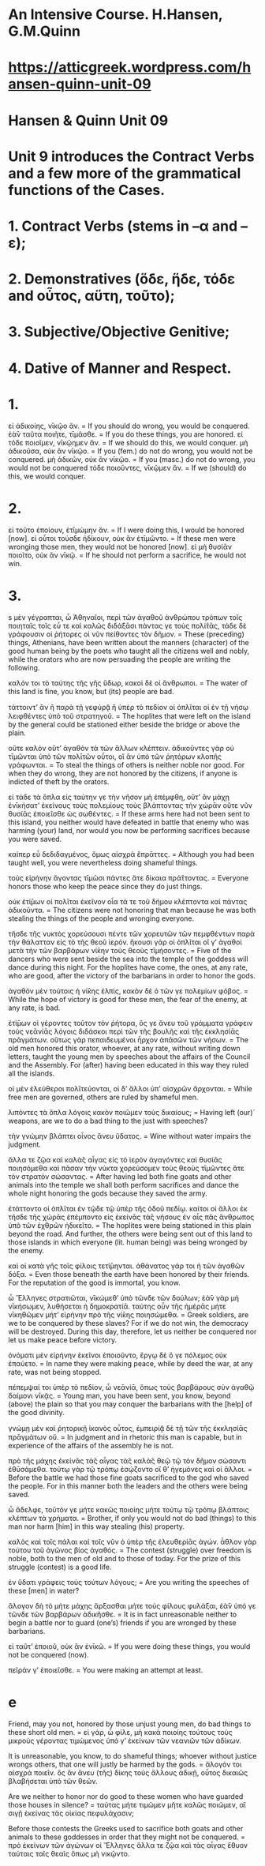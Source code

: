 # An Intensive Course. H.Hansen, G.M.Quinn
# https://atticgreek.wordpress.com/hansen-quinn-unit-09


# Hansen & Quinn Unit 09
# Unit 9 introduces the Contract Verbs and a few more of the grammatical functions of the Cases.
# 1. Contract Verbs (stems in –α and –ε);
# 2. Demonstratives (ὅδε, ἥδε, τόδε and οὗτος, αὕτη, τοῦτο);
# 3. Subjective/Objective Genitive;
# 4. Dative of Manner and Respect.

# 1.
εἰ ἀδικοίης, νῑκῷο ἄν. = If you should do wrong, you would be conquered.
ἐὰ̄ν ταῦτα ποιῆτε, τῑμᾶσθε. = If you do these things, you are honored.
εἰ τόδε ποιοῖμεν, νῑκῷημεν ἄν. = If we should do this, we would conquer.
μὴ ἀδικοῦσα, οὐκ ἂν νῑκῷο. = If you (fem.) do not do wrong, you would not be conquered.
μὴ ἀδικῶν, οὐκ ἂν νῑκῷο. = If you (masc.) do not do wrong, you would not be conquered
τόδε ποιοῦντες, νῑκῷμεν ἄν. = If we (should) do this, we would conquer.

# 2.
εἰ τοῦτο ἐποίουν, ἐτῑμώμην ἄν. = If I were doing this, I would be honored [now].
εἰ οὗτοι τούσδε ἠδίκουν, οὐκ ἂν ἐτῑμῶντο. = If these men were wronging those men, they would not be honored [now].
εἰ μὴ θυσίᾱν ποιοῖτο, οὐκ ἂν νῑκῷ. = If he should not perform a sacrifice, he would not win.

# 3.
s μὲν γέγραπται, ὦ Ἀθηναῖοι, περὶ τῶν ἀγαθοῦ ἀνθρώπου τρόπων τοῖς ποιηταῖς τοῖς εὖ τε καὶ καλῶς διδάξᾱσι πάντας γε τοὺς πολί̄τᾱς, τάδε δὲ γράφουσιν οἱ ῥήτορες οἱ νῦν πείθοντες τὸν δῆμον. = These (preceding) things, Athenians, have been written about the manners (character) of the good human being by the poets who taught all the citizens well and nobly, while the orators who are now persuading the people are writing the following.

καλόν τοι τὸ ταύτης τῆς γῆς ὕδωρ, κακοὶ δὲ οἱ ἄνθρωποι. = The water of this land is fine, you know, but (its) people are bad.

τάττοιντ’ ἂν ἢ παρὰ τῇ γεφύρᾱͅ ἢ ὑπὲρ τὸ πεδίον οἱ ὁπλῖται οἱ ἐν τῇ νήσῳ λειφθέντες ὑπὸ τοῦ στρατηγοῦ. = The hoplites that were left on the island by the general could be stationed either beside the bridge or above the plain.

οὔτε καλὸν οὔτ’ ἀγαθὸν τὰ τῶν ἄλλων κλέπτειν. ἀδικοῦντες γὰρ οὐ τῑμῶνται ὑπὸ τῶν πολῑτῶν οὗτοι, οἳ ἂν ὑπὸ τῶν ῥητόρων κλοπῆς γράφωνται. = To steal the things of others is neither noble nor good. For when they do wrong, they are not honored by the citizens, if anyone is indicted of theft by the orators.

εἰ τάδε τὰ ὅπλα εἰς ταύτην γε τὴν νῆσον μὴ ἐπέμφθη, οὔτ’ ἂν μάχῃ ἐνῑκήσατ’ ἐκείνους τοὺς πολεμίους τοὺς βλάπτοντας τὴν χώρᾱν οὔτε νῦν θυσίᾱς ἐποιεῖσθε ὡς σωθέντες. = If these arms here had not been sent to this island, you neither would have defeated in battle that enemy who was harming (your) land, nor would you now be performing sacrifices because you were saved.

καίπερ εὖ δεδιδαγμένος, ὅμως αἰσχρὰ ἔπρᾱττες. = Although you had been taught well, you were nevertheless doing shameful things.

τοὺς εἰρήνην ἄγοντας τῑμῶσι πάντες ἅτε δίκαια πρά̄ττοντας. = Everyone honors those who keep the peace since they do just things.

οὐκ ἐτί̄μων οἱ πολῖται ἐκεῖνον οἷα τά τε τοῦ δήμου κλέπτοντα καὶ πάντας ἀδικοῦντα. = The citizens were not honoring that man because he was both stealing the things of the people and wronging everyone.

τῆσδε τῆς νυκτὸς χορεύσουσι πέντε τῶν χορευτῶν τῶν πεμφθέντων παρὰ τὴν θάλατταν εἰς τὸ τῆς θεοῦ ἱερόν. ἥκουσι γὰρ οἱ ὁπλῖται οἵ γ’ ἀγαθοὶ μετὰ τὴν τῶν βαρβάρων νί̄κην τοὺς θεοὺς τῑμήσοντες. = Five of the dancers who were sent beside the sea into the temple of the goddess will dance during this night. For the hoplites have come, the ones, at any rate, who are good, after the victory of the barbarians in order to honor the gods.

ἀγαθὸν μὲν τούτοις ἡ νί̄κης ἐλπίς, κακὸν δὲ ὁ τῶν γε πολεμίων φόβος. = While the hope of victory is good for these men, the fear of the enemy, at any rate, is bad.

ἐτί̄μων οἱ γέροντες τοῦτον τὸν ῥήτορα, ὅς γε ἄνευ τοῦ γράμματα γράφειν τοὺς νεᾱνίᾱς λόγοις διδάσκοι περὶ τῶν τῆς βουλῆς καὶ τῆς ἐκκλησίᾱς πρᾱγμάτων. οὕτως γὰρ πεπαιδευμένοι ἦρχον ἁπᾱσῶν τῶν νήσων. = The old men honored this orator, whoever, at any rate, without writing down letters, taught the young men by speeches about the affairs of the Council and the Assembly. For (after) having been educated in this way they ruled all the islands.

οἱ μὲν ἐλεύθεροι πολῑτεύονται, οἱ δ’ ἄλλοι ὑπ’ αἰσχρῶν ἄρχονται. = While free men are governed, others are ruled by shameful men.

λιπόντες τὰ ὅπλα λόγοις κακὸν ποιῶμεν τοὺς δικαίους; = Having left (our)´ weapons, are we to do a bad thing to the just with speeches?

τὴν γνώμην βλάπτει οἶνος ἄνευ ὕδατος. = Wine without water impairs the judgment.

ἄλλα τε ζῷα καὶ καλὰ̄ς αἶγας εἰς τὸ ἱερὸν ἀγαγόντες καὶ θυσίᾱς ποιησόμεθα καὶ πᾶσαν τὴν νύκτα χορεύσομεν τοὺς θεοὺς τῑμῶντες ἅτε τὸν στρατὸν σώσαντας. = After having led both fine goats and other animals into the temple we shall both perform sacrifices and dance the whole night honoring the gods because they saved the army.

ἐτάττοντο οἱ ὁπλῖται ἐν τῷδε τῷ ὑπὲρ τῆς ὁδοῦ πεδίῳ. καίτοι οἱ ἄλλοι ἐκ τῆσδε τῆς χώρᾱς ἐπέμποντο εἰς ἐκείνᾱς τὰ̄ς νήσους ἐν αἷς πᾶς ἄνθρωπος ὑπὸ τῶν ἐχθρῶν ἠδικεῖτο. = The hoplites were being stationed in this plain beyond the road. And further, the others were being sent out of this land to those islands in which everyone (lit. human being) was being wronged by the enemy.

καὶ οἱ κατὰ γῆς τοῖς φίλοις τετί̄μηνται. ἀθάνατος γάρ τοι ἡ τῶν ἀγαθῶν δόξα. = Even those beneath the earth have been honored by their friends. For the reputation of the good is immortal, you know.

ὦ Ἕλληνες στρατιῶται, νῑκώμεθ’ ὑπὸ τῶνδε τῶν δούλων; ἐὰ̄ν γὰρ μὴ νῑκήσωμεν, λυθήσεται ἡ δημοκρατίᾱ. ταύτης οὖν τῆς ἡμέρᾱς μήτε νῑκηθῶμεν μήτ’ εἰρήνην πρὸ τῆς νί̄κης ποιησώμεθα. = Greek soldiers, are we to be conquered by these slaves? For if we do not win, the democracy will be destroyed. During this day, therefore, let us neither be conquered nor let us make peace before victory.

ὀνόματι μὲν εἰρήνην ἐκεῖνοι ἐποιοῦντο, ἔργῳ δὲ ὅ γε πόλεμος οὐκ ἐπαύετο. = In name they were making peace, while by deed the war, at any rate, was not being stopped.

πέπεμψαί τοι ὑπὲρ τὸ πεδίον, ὦ νεᾱνίᾱ, ὅπως τοὺς βαρβάρους σὺν ἀγαθῷ δαίμονι νῑκᾷς. = Young man, you have been sent, you know, beyond (above) the plain so that you may conquer the barbarians with the [help] of the good divinity.

γνώμῃ μὲν καὶ ῥητορικῇ ἱκανὸς οὗτος, ἐμπειρίᾱͅ δὲ τῇ τῶν τῆς ἐκκλησίᾱς πρᾱγμάτων οὔ. = In judgment and in rhetoric this man is capable, but in experience of the affairs of the assembly he is not.

πρὸ τῆς μάχης ἐκείνᾱς τὰ̄ς αἶγας τὰ̄ς καλὰ̄ς θεῷ τῷ τὸν δῆμον σώσαντι ἐθῡσάμεθα. τούτῳ γὰρ τῷ τρόπῳ ἐσῴζοντο οἵ θ’ ἡγεμόνες καὶ οἱ ἄλλοι. = Before the battle we had those fine goats sacrificed to the god who saved the people. For in this manner both the leaders and the others were being saved.

ὦ ἄδελφε, τοῦτόν γε μήτε κακῶς ποιοίης μήτε τούτῳ τῷ τρόπῳ βλάπτοις κλέπτων τὰ χρήματα. = Brother, if only you would not do bad (things) to this man nor harm [him] in this way stealing (his) property.

καλὸς καὶ τοῖς πάλαι καὶ τοῖς νῦν ὁ ὑπὲρ τῆς ἐλευθερίᾱς ἀγών. ἆθλον γὰρ τούτου τοῦ ἀγῶνος βίος ἀγαθός. = The contest (struggle) over freedom is noble, both to the men of old and to those of today. For the prize of this struggle (contest) is a good life.

ἐν ὕδατι γράφεις τοὺς τούτων λόγους; = Are you writing the speeches of these [men] in water?

ἄλογον δὴ τὸ μήτε μάχης ἄρξασθαι μήτε τοὺς φίλους φυλάξαι, ἐὰ̄ν ὑπό γε τῶνδε τῶν βαρβάρων ἀδικῆσθε. = It is in fact unreasonable neither to begin a battle nor to guard (one’s) friends if you are wronged by these barbarians.

εἰ ταῦτ’ ἐποιοῦ, οὐκ ἂν ἐνῑκῶ. = If you were doing these things, you would not be conquered (now).

πεῖράν γ’ ἐποιεῖσθε. = You were making an attempt at least.

# e

Friend, may you not, honored by those unjust young men, do bad things to these short old men. = εἰ γάρ, ὦ φίλε, μὴ κακὰ ποιοίης τούτους τοὺς μικροὺς γέροντας τιμώμενος ὑπό γ’ ἐκείνων τῶν νεανιῶν τῶν ἀδίκων.

It is unreasonable, you know, to do shameful things; whoever without justice wrongs others, that one will justly be harmed by the gods. = ἄλογόν τοι αἰσχρὰ ποιεῖν. ὃς ἂν ἄνευ (τῆς) δίκης τοὺς ἄλλους ἀδικῇ, οὗτος δικαιῶς βλαβήσεται ὑπὸ τῶν θεῶν.

Are we neither to honor nor do good to these women who have guarded those houses in silence? = ταύτας μήτε τιμῶμεν μῆτε καλῶς ποιῶμεν, αἳ σιγῇ ἐκείνας τὰς οἰκίας πεφυλάχασιν;

Before those contests the Greeks used to sacrifice both goats and other animals to these goddesses in order that they might not be conquered. = πρὸ ἐκείνων τῶν ἀγώνων οἱ Ἕλληνες ἄλλα τε ζῷα καὶ τὰς αἶγας ἔθυον ταύταις ταῖς θεαῖς ὅπως μὴ νικῷντο.
